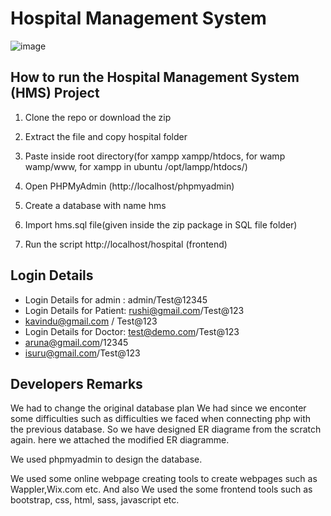 # Hospital Management System

![image](https://user-images.githubusercontent.com/72965997/107337932-fc1e6100-6ae0-11eb-89ac-0b43d88c1b2e.png)

## How to run the Hospital Management System (HMS) Project

1. Clone the repo or download the zip

2. Extract the file and copy hospital folder

3. Paste inside root directory(for xampp xampp/htdocs, for wamp wamp/www, for xampp in ubuntu /opt/lampp/htdocs/)

4. Open PHPMyAdmin (http://localhost/phpmyadmin)

5. Create a database with name hms

6. Import hms.sql file(given inside the zip package in SQL file folder)

7. Run the script http://localhost/hospital (frontend)

## Login Details

- Login Details for admin : admin/Test@12345
- Login Details for Patient: rushi@gmail.com/Test@123
- kavindu@gmail.com / Test@123
- Login Details for Doctor: test@demo.com/Test@123
- aruna@gmail.com/12345
- isuru@gmail.com/Test@123

## Developers Remarks

We had to change the original database plan We had since we enconter some difficulties such as difficulties we faced when connecting php with the previous database. So we have designed ER diagrame from the scratch again. here we attached the modified ER diagramme.

We used phpmyadmin to design the database.

We used some online webpage creating tools to create webpages such as Wappler,Wix.com etc.
And also We used the some frontend tools such as bootstrap, css, html, sass, javascript etc.

